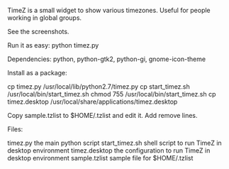 
TimeZ is a small widget to show various timezones.
Useful for people working in global groups.

See the screenshots.

Run it as easy: python timez.py

Dependencies: python, python-gtk2, python-gi, gnome-icon-theme

Install as a package:

cp timez.py   /usr/local/lib/python2.7/timez.py
cp start_timez.sh   /usr/local/bin/start_timez.sh
chmod 755   /usr/local/bin/start_timez.sh
cp timez.desktop   /usr/local/share/applications/timez.desktop

Copy sample.tzlist to $HOME/.tzlist and edit it. Add remove lines.

Files:

timez.py          the main python script
start_timez.sh    shell script to run TimeZ in desktop environment
timez.desktop     the configuration to run TimeZ in desktop environment
sample.tzlist     sample file for $HOME/.tzlist

